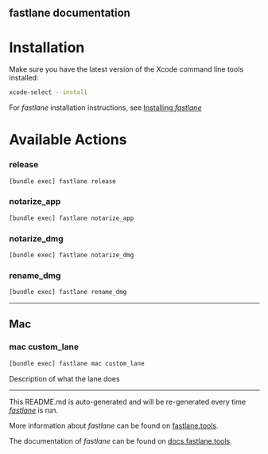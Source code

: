fastlane documentation
----

# Installation

Make sure you have the latest version of the Xcode command line tools installed:

```sh
xcode-select --install
```

For _fastlane_ installation instructions, see [Installing _fastlane_](https://docs.fastlane.tools/#installing-fastlane)

# Available Actions

### release

```sh
[bundle exec] fastlane release
```



### notarize_app

```sh
[bundle exec] fastlane notarize_app
```



### notarize_dmg

```sh
[bundle exec] fastlane notarize_dmg
```



### rename_dmg

```sh
[bundle exec] fastlane rename_dmg
```



----


## Mac

### mac custom_lane

```sh
[bundle exec] fastlane mac custom_lane
```

Description of what the lane does

----

This README.md is auto-generated and will be re-generated every time [_fastlane_](https://fastlane.tools) is run.

More information about _fastlane_ can be found on [fastlane.tools](https://fastlane.tools).

The documentation of _fastlane_ can be found on [docs.fastlane.tools](https://docs.fastlane.tools).
